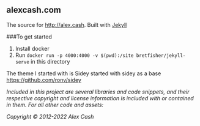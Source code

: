 ## alexcash.com

The source for http://alex.cash. Built with [Jekyll](https://jekyllrb.com)

###To get started

1. Install docker
2. Run `docker run -p 4000:4000 -v $(pwd):/site bretfisher/jekyll-serve` in this directory


The theme I started with is Sidey started with sidey as a base https://github.com/ronv/sidey

_Included in this project are several libraries and code snippets, and their_
_respective copyright and license information is included with or contained in_
_them. For all other code and assets:_

_Copyright © 2012-2022 Alex Cash_